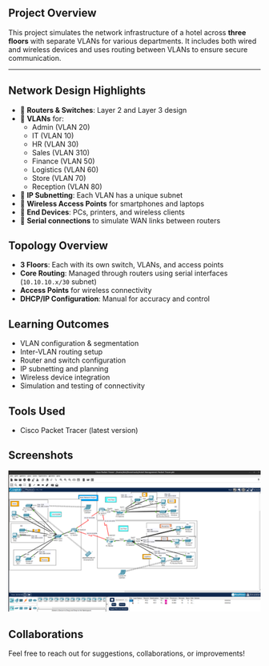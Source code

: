 ## Project Overview

This project simulates the network infrastructure of a hotel across **three floors** with separate VLANs for various departments. It includes both wired and wireless devices and uses routing between VLANs to ensure secure communication.

---

## Network Design Highlights

- 🔹 **Routers & Switches**: Layer 2 and Layer 3 design  
- 🔹 **VLANs** for:
  - Admin (VLAN 20)  
  - IT (VLAN 10)  
  - HR (VLAN 30)  
  - Sales (VLAN 310)  
  - Finance (VLAN 50)  
  - Logistics (VLAN 60)  
  - Store (VLAN 70)  
  - Reception (VLAN 80)
- 🔹 **IP Subnetting**: Each VLAN has a unique subnet  
- 🔹 **Wireless Access Points** for smartphones and laptops  
- 🔹 **End Devices**: PCs, printers, and wireless clients  
- 🔹 **Serial connections** to simulate WAN links between routers

## Topology Overview

- **3 Floors**: Each with its own switch, VLANs, and access points  
- **Core Routing**: Managed through routers using serial interfaces (`10.10.10.x/30` subnet)  
- **Access Points** for wireless connectivity  
- **DHCP/IP Configuration**: Manual for accuracy and control

## Learning Outcomes

- VLAN configuration & segmentation  
- Inter-VLAN routing setup  
- Router and switch configuration  
- IP subnetting and planning  
- Wireless device integration  
- Simulation and testing of connectivity

## Tools Used

- Cisco Packet Tracer (latest version)

## Screenshots
![Hotel Management](image.png)


## Collaborations

Feel free to reach out for suggestions, collaborations, or improvements!

